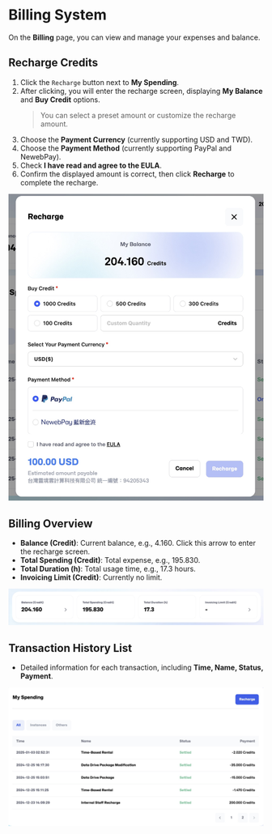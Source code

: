 # Billing System

On the **Billing** page, you can view and manage your expenses and balance.

## **Recharge Credits**

1. Click the `Recharge` button next to **My Spending**.
2. After clicking, you will enter the recharge screen, displaying **My Balance** and **Buy Credit** options.
   > You can select a preset amount or customize the recharge amount.
3. Choose the **Payment Currency** (currently supporting USD and TWD).
4. Choose the **Payment Method** (currently supporting PayPal and NewebPay).
5. Check **I have read and agree to the EULA**.
6. Confirm the displayed amount is correct, then click **Recharge** to complete the recharge.

![Recharge](../docs-images/p11/01.Recharge.jpg)

## **Billing Overview**

- **Balance (Credit)**: Current balance, e.g., 4.160. Click this arrow to enter the recharge screen.
- **Total Spending (Credit)**: Total expense, e.g., 195.830.
- **Total Duration (h)**: Total usage time, e.g., 17.3 hours.
- **Invoicing Limit (Credit)**: Currently no limit.

![Billing Overview](../docs-images/p11/02.Billing%20Overview.jpg)

## **Transaction History List**

- Detailed information for each transaction, including **Time, Name, Status, Payment**.

![Billing history](../docs-images/p11/03.Billing%20history.jpg)
